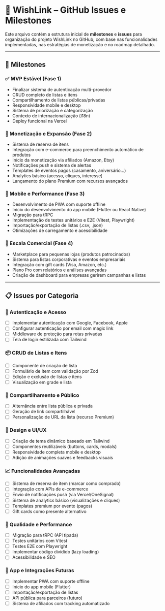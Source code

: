 # 📌 WishLink – GitHub Issues e Milestones

Este arquivo contém a estrutura inicial de **milestones** e **issues** para organização do projeto WishLink no GitHub, com base nas funcionalidades implementadas, nas estratégias de monetização e no roadmap detalhado.

---

## 🧭 Milestones

### ✅ MVP Estável (Fase 1)
- Finalizar sistema de autenticação multi-provedor
- CRUD completo de listas e itens
- Compartilhamento de listas públicas/privadas
- Responsividade mobile e desktop
- Sistema de priorização e categorização
- Contexto de internacionalização (i18n)
- Deploy funcional na Vercel

### 🚀 Monetização e Expansão (Fase 2)
- Sistema de reserva de itens
- Integração com e-commerce para preenchimento automático de produtos
- Início da monetização via afiliados (Amazon, Etsy)
- Notificações push e sistema de alertas
- Templates de eventos pagos (casamento, aniversário...)
- Analytics básico (acesso, cliques, interesse)
- Lançamento do plano Premium com recursos avançados

### 📱 Mobile e Performance (Fase 3)
- Desenvolvimento de PWA com suporte offline
- Início do desenvolvimento do app mobile (Flutter ou React Native)
- Migração para tRPC
- Implementação de testes unitários e E2E (Vitest, Playwright)
- Importação/exportação de listas (.csv, .json)
- Otimizações de carregamento e acessibilidade

### 💼 Escala Comercial (Fase 4)
- Marketplace para pequenas lojas (produtos patrocinados)
- Sistema para listas corporativas e eventos empresariais
- Integração com gift cards (Visa, Amazon, etc.)
- Plano Pro com relatórios e análises avançadas
- Criação de dashboard para empresas gerirem campanhas e listas

---

## 📋 Issues por Categoria

### 🔐 Autenticação e Acesso
- [ ] Implementar autenticação com Google, Facebook, Apple
- [ ] Configurar autenticação por email com magic link
- [ ] Middleware de proteção para rotas privadas
- [ ] Tela de login estilizada com Tailwind

### 📦 CRUD de Listas e Itens
- [ ] Componente de criação de lista
- [ ] Formulário de item com validação por Zod
- [ ] Edição e exclusão de listas e itens
- [ ] Visualização em grade e lista

### 🔗 Compartilhamento e Público
- [ ] Alternância entre lista pública e privada
- [ ] Geração de link compartilhável
- [ ] Personalização de URL da lista (recurso Premium)

### 🎨 Design e UI/UX
- [ ] Criação de tema dinâmico baseado em Tailwind
- [ ] Componentes reutilizáveis (buttons, cards, modals)
- [ ] Responsividade completa mobile e desktop
- [ ] Adição de animações suaves e feedbacks visuais

### 📈 Funcionalidades Avançadas
- [ ] Sistema de reserva de item (marcar como comprado)
- [ ] Integração com APIs de e-commerce
- [ ] Envio de notificações push (via Vercel/OneSignal)
- [ ] Sistema de analytics básico (visualizações e cliques)
- [ ] Templates premium por evento (pagos)
- [ ] Gift cards como presente alternativo

### 🧪 Qualidade e Performance
- [ ] Migração para tRPC (API tipada)
- [ ] Testes unitários com Vitest
- [ ] Testes E2E com Playwright
- [ ] Implementar código dividido (lazy loading)
- [ ] Acessibilidade e SEO

### 📲 App e Integrações Futuras
- [ ] Implementar PWA com suporte offline
- [ ] Início do app mobile (Flutter)
- [ ] Importação/exportação de listas
- [ ] API pública para parceiros (futuro)
- [ ] Sistema de afiliados com tracking automatizado